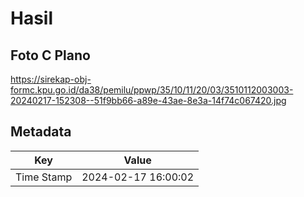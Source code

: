 # Hasil

## Foto C Plano

https://sirekap-obj-formc.kpu.go.id/da38/pemilu/ppwp/35/10/11/20/03/3510112003003-20240217-152308--51f9bb66-a89e-43ae-8e3a-14f74c067420.jpg


## Metadata

| Key        | Value               |
| ---------- | ------------------- |
| Time Stamp | 2024-02-17 16:00:02 |




